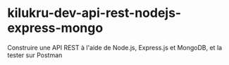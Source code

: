 # kilukru-dev-api-rest-nodejs-express-mongo
Construire une API REST à l'aide de Node.js, Express.js et MongoDB, et la tester sur Postman
